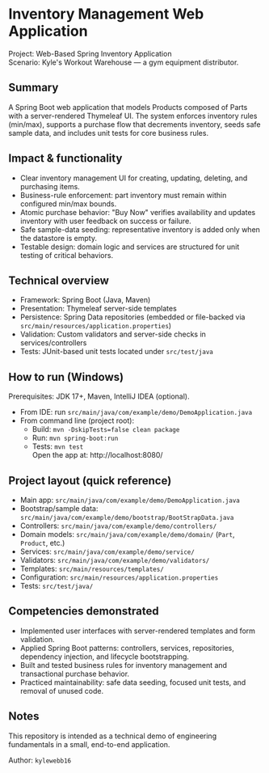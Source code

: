 # Inventory Management Web Application

Project: Web-Based Spring Inventory Application  
Scenario: Kyle's Workout Warehouse — a gym equipment distributor.

## Summary
A Spring Boot web application that models Products composed of Parts with a server-rendered Thymeleaf UI. The system enforces inventory rules (min/max), supports a purchase flow that decrements inventory, seeds safe sample data, and includes unit tests for core business rules.

## Impact & functionality
- Clear inventory management UI for creating, updating, deleting, and purchasing items.
- Business-rule enforcement: part inventory must remain within configured min/max bounds.
- Atomic purchase behavior: "Buy Now" verifies availability and updates inventory with user feedback on success or failure.
- Safe sample-data seeding: representative inventory is added only when the datastore is empty.
- Testable design: domain logic and services are structured for unit testing of critical behaviors.

## Technical overview
- Framework: Spring Boot (Java, Maven)
- Presentation: Thymeleaf server-side templates
- Persistence: Spring Data repositories (embedded or file-backed via `src/main/resources/application.properties`)
- Validation: Custom validators and server-side checks in services/controllers
- Tests: JUnit-based unit tests located under `src/test/java`

## How to run (Windows)
Prerequisites: JDK 17+, Maven, IntelliJ IDEA (optional).
- From IDE: run `src/main/java/com/example/demo/DemoApplication.java`
- From command line (project root):
    - Build: `mvn -DskipTests=false clean package`
    - Run: `mvn spring-boot:run`
    - Tests: `mvn test`  
      Open the app at: http://localhost:8080/

## Project layout (quick reference)
- Main app: `src/main/java/com/example/demo/DemoApplication.java`
- Bootstrap/sample data: `src/main/java/com/example/demo/bootstrap/BootStrapData.java`
- Controllers: `src/main/java/com/example/demo/controllers/`
- Domain models: `src/main/java/com/example/demo/domain/` (`Part`, `Product`, etc.)
- Services: `src/main/java/com/example/demo/service/`
- Validators: `src/main/java/com/example/demo/validators/`
- Templates: `src/main/resources/templates/`
- Configuration: `src/main/resources/application.properties`
- Tests: `src/test/java/`

## Competencies demonstrated
- Implemented user interfaces with server-rendered templates and form validation.
- Applied Spring Boot patterns: controllers, services, repositories, dependency injection, and lifecycle bootstrapping.
- Built and tested business rules for inventory management and transactional purchase behavior.
- Practiced maintainability: safe data seeding, focused unit tests, and removal of unused code.

## Notes
This repository is intended as a technical demo of engineering fundamentals in a small, end-to-end application.

Author: `kylewebb16`


